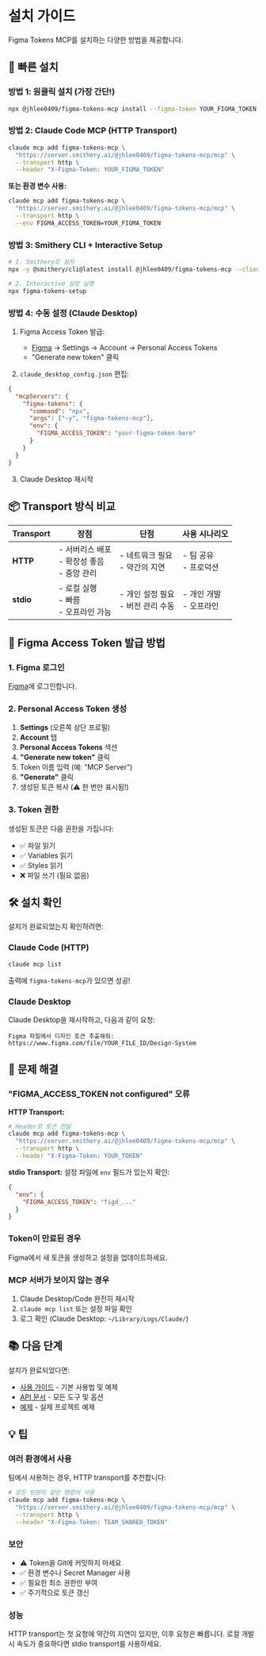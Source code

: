 # 설치 가이드

Figma Tokens MCP를 설치하는 다양한 방법을 제공합니다.

## 🚀 빠른 설치

### 방법 1: 원클릭 설치 (가장 간단!)

```bash
npx @jhlee0409/figma-tokens-mcp install --figma-token YOUR_FIGMA_TOKEN
```

### 방법 2: Claude Code MCP (HTTP Transport)

```bash
claude mcp add figma-tokens-mcp \
  "https://server.smithery.ai/@jhlee0409/figma-tokens-mcp/mcp" \
  --transport http \
  --header "X-Figma-Token: YOUR_FIGMA_TOKEN"
```

**또는 환경 변수 사용:**

```bash
claude mcp add figma-tokens-mcp \
  "https://server.smithery.ai/@jhlee0409/figma-tokens-mcp/mcp" \
  --transport http \
  --env FIGMA_ACCESS_TOKEN=YOUR_FIGMA_TOKEN
```

### 방법 3: Smithery CLI + Interactive Setup

```bash
# 1. Smithery로 설치
npx -y @smithery/cli@latest install @jhlee0409/figma-tokens-mcp --client claude

# 2. Interactive 설정 실행
npx figma-tokens-setup
```

### 방법 4: 수동 설정 (Claude Desktop)

1. Figma Access Token 발급:
   - [Figma](https://www.figma.com/) → Settings → Account → Personal Access Tokens
   - "Generate new token" 클릭

2. `claude_desktop_config.json` 편집:

```json
{
  "mcpServers": {
    "figma-tokens": {
      "command": "npx",
      "args": ["-y", "figma-tokens-mcp"],
      "env": {
        "FIGMA_ACCESS_TOKEN": "your-figma-token-here"
      }
    }
  }
}
```

3. Claude Desktop 재시작

## 📦 Transport 방식 비교

| Transport | 장점 | 단점 | 사용 시나리오 |
|-----------|------|------|--------------|
| **HTTP** | - 서버리스 배포<br/>- 확장성 좋음<br/>- 중앙 관리 | - 네트워크 필요<br/>- 약간의 지연 | - 팀 공유<br/>- 프로덕션 |
| **stdio** | - 로컬 실행<br/>- 빠름<br/>- 오프라인 가능 | - 개인 설정 필요<br/>- 버전 관리 수동 | - 개인 개발<br/>- 오프라인 |

## 🔑 Figma Access Token 발급 방법

### 1. Figma 로그인
[Figma](https://www.figma.com/)에 로그인합니다.

### 2. Personal Access Token 생성
1. **Settings** (오른쪽 상단 프로필)
2. **Account** 탭
3. **Personal Access Tokens** 섹션
4. **"Generate new token"** 클릭
5. Token 이름 입력 (예: "MCP Server")
6. **"Generate"** 클릭
7. 생성된 토큰 복사 (⚠️ 한 번만 표시됨!)

### 3. Token 권한
생성된 토큰은 다음 권한을 가집니다:
- ✅ 파일 읽기
- ✅ Variables 읽기
- ✅ Styles 읽기
- ❌ 파일 쓰기 (필요 없음)

## 🛠️ 설치 확인

설치가 완료되었는지 확인하려면:

### Claude Code (HTTP)
```bash
claude mcp list
```

출력에 `figma-tokens-mcp`가 있으면 성공!

### Claude Desktop
Claude Desktop을 재시작하고, 다음과 같이 요청:
```
Figma 파일에서 디자인 토큰 추출해줘:
https://www.figma.com/file/YOUR_FILE_ID/Design-System
```

## 🔧 문제 해결

### "FIGMA_ACCESS_TOKEN not configured" 오류

**HTTP Transport:**
```bash
# Header로 토큰 전달
claude mcp add figma-tokens-mcp \
  "https://server.smithery.ai/@jhlee0409/figma-tokens-mcp/mcp" \
  --transport http \
  --header "X-Figma-Token: YOUR_TOKEN"
```

**stdio Transport:**
설정 파일에 `env` 필드가 있는지 확인:
```json
{
  "env": {
    "FIGMA_ACCESS_TOKEN": "figd_..."
  }
}
```

### Token이 만료된 경우
Figma에서 새 토큰을 생성하고 설정을 업데이트하세요.

### MCP 서버가 보이지 않는 경우
1. Claude Desktop/Code 완전히 재시작
2. `claude mcp list` 또는 설정 파일 확인
3. 로그 확인 (Claude Desktop: `~/Library/Logs/Claude/`)

## 📚 다음 단계

설치가 완료되었다면:
- [사용 가이드](docs/USAGE.md) - 기본 사용법 및 예제
- [API 문서](docs/API.md) - 모든 도구 및 옵션
- [예제](examples/) - 실제 프로젝트 예제

## 💡 팁

### 여러 환경에서 사용
팀에서 사용하는 경우, HTTP transport를 추천합니다:
```bash
# 모든 팀원이 같은 명령어 사용
claude mcp add figma-tokens-mcp \
  "https://server.smithery.ai/@jhlee0409/figma-tokens-mcp/mcp" \
  --transport http \
  --header "X-Figma-Token: TEAM_SHARED_TOKEN"
```

### 보안
- ⚠️ Token을 Git에 커밋하지 마세요
- ✅ 환경 변수나 Secret Manager 사용
- ✅ 필요한 최소 권한만 부여
- ✅ 주기적으로 토큰 갱신

### 성능
HTTP transport는 첫 요청에 약간의 지연이 있지만, 이후 요청은 빠릅니다.
로컬 개발 시 속도가 중요하다면 stdio transport를 사용하세요.
